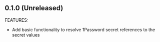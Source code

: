 ## 0.1.0 (Unreleased)

FEATURES:
 - Add basic functionality to resolve 1Password secret references to the secret values
